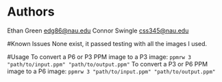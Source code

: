 # Authors
Ethan Green edg86@nau.edu
Connor Swingle css345@nau.edu

#Known Issues
None exist, it passed testing with all the images I used.

#Usage
To convert a P6 or P3 PPM image to a P3 image:
    `ppmrw 3 "path/to/input.ppm" "path/to/output.ppm"`
To convert a P3 or P6 PPM image to a P6 image:
    `ppmrw 3 "path/to/input.ppm" "path/to/output.ppm"`
